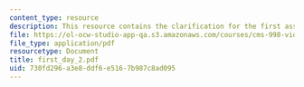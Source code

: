 ```yaml
---
content_type: resource
description: This resource contains the clarification for the first assignment.
file: https://ol-ocw-studio-app-qa.s3.amazonaws.com/courses/cms-998-videogame-theory-and-analysis-fall-2006/730fd296a3e8ddf6e5167b987c8ad095_first_day_2.pdf
file_type: application/pdf
resourcetype: Document
title: first_day_2.pdf
uid: 730fd296-a3e8-ddf6-e516-7b987c8ad095
---
```

